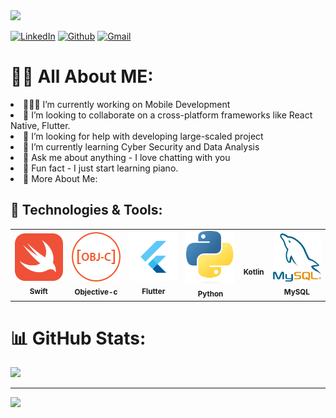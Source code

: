 <img src="https://raw.githubusercontent.com/TcsSan/TcsSan/master/GithubProfileBanner.png">

[![LinkedIn](https://img.shields.io/badge/LinkedIn-%230077B5.svg?logo=linkedin&logoColor=white)](https://linkedin.com/in/https://www.linkedin.com/in/karson-tse-4877a41aa/) 
[![Github](https://img.shields.io/badge/GitHub-100000?logo=github&logoColor=white)](https://github.com/TcsSan) 
[![Gmail](https://img.shields.io/badge/Gmail-D14836?logo=gmail&logoColor=white)](mailto:tcs.sai1210@gmail.com) 

# 👦🏻 All About ME:
<li>👨🏻‍💻 I’m currently working on Mobile Development <li>👯 I’m looking to collaborate on a cross-platform frameworks like React Native, Flutter. <li>🤝 I’m looking for help with developing large-scaled project<li>🌱 I’m currently learning Cyber Security and Data Analysis<li>💬 Ask me about anything - I love chatting with you  <li>🎹 Fun fact -  I just start learning piano. <li>📲 More About Me: 

<br>


## 🔧 Technologies & Tools:
<table>
  <tr>
    <td align="center"><img src="https://raw.githubusercontent.com/TcsSan/TcsSan/master/swifticon.png" width="80px;" alt=""/><br /><sub><b>Swift</b></sub><br /></td>
     <td align="center"><img src="https://raw.githubusercontent.com/TcsSan/TcsSan/master/oc.png" width="80px;" alt=""/><br /><sub><b>Objective-c</b></sub><br /></td>
    <td align="center"><img src="https://raw.githubusercontent.com/TcsSan/TcsSan/master/flutter.svg" width="80px;" alt=""/><br /><sub><b>Flutter</b></sub><br /></td>
    <td align="center"><img src="https://raw.githubusercontent.com/TcsSan/TcsSan/master/python.png" width="80px;" alt=""/><br /><sub><b>Python</b></sub><br /></td>
    <td align="center"><img src="https://raw.githubusercontent.com/TcsSan/TcsSan/master/kotlin.png" width="80px;" alt=""/><br /><sub><b>Kotlin</b></sub><br /></td>
    <td align="center"><img src="https://raw.githubusercontent.com/TcsSan/TcsSan/master/mysql.png" width="80px;" alt=""/><br /><sub><b>MySQL</b></sub><br /></td>
  </tr>
</table>


# 📊 GitHub Stats:
![](https://github-profile-summary-cards.vercel.app/api/cards/profile-details?username=TcsSan)<br/>


---
[![](https://visitcount.itsvg.in/api?id=TcsSan&icon=0&color=0)](https://visitcount.itsvg.in)


